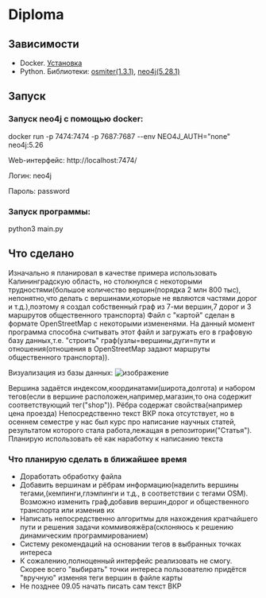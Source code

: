 # Diploma
## Зависимости
* Docker. [Установка](https://docs.google.com/presentation/d/1yGKtsHyUtIIPKTCl6uX8gAWbbg8GP3wHRRTO5XufZsM/edit?slide=id.g9a43d8b6c4_0_31#slide=id.g9a43d8b6c4_0_31)
* Python. Библиотеки: [osmiter(1.3.1)](https://pypi.org/project/osmiter/), [neo4j(5.28.1) ](https://pypi.org/project/neo4j/)
## Запуск
### Запуск neo4j с помощью docker: 
docker run -p 7474:7474 -p 7687:7687 --env NEO4J_AUTH="none" neo4j:5.26
<p>Web-интерфейс: http://localhost:7474/
<p>Логин: neo4j </p>
<p>Пароль: password</p>
  
### Запуск программы:
python3 main.py
## Что сделано
Изначально я планировал в качестве примера использовать Калининградскую область, но столкнулся с некоторыми трудностями(большое количество вершин(порядка 2 млн 800 тыс), непонятно,что делать с вершинами,которые не являются частями дорог и т.д.),поэтому я создал собственный граф из 7-ми вершин,7 дорог и 3 маршрутов общественного транспорта)
Файл с "картой" сделан в формате OpenStreetMap с некоторыми измененями. На данный момент программа способна считывать этот файл и загружать его в графовую базу данных,т.е. "строить" граф(узлы=вершины,дуги=пути и отношения(отношения в OpenStreetMap задают маршруты общественного транспорта)).

Визуализация из базы данных: ![изображение](https://github.com/user-attachments/assets/0464ca16-1a31-44f2-a06f-9d953e0d80b9)



Вершина задаётся индексом,координатами(широта,долгота) и набором тегов(если в вершине расположен,например,магазин,то она содержит соответствующий тег("shop")). Рёбра содержат свойства(например цена проезда)
Непосредственно текст ВКР пока отсутствует, но в осеннем семестре у нас был курс про написание научных статей, результатом которого стала работа,лежащая в репозитории("Статья"). Планирую использовать её как наработку к написанию текста
### Что планирую сделать в ближайшее время
* Доработать обработку файла
* Добавить вершинам и рёбрам информацию(наделить вершины тегами,(кемпинги,глэмпинги и т.д., в соответствии с тегами OSM). Возможно изменить граф,добавив вершин,дорог и общественного транспорта или изменив их
* Написать непосредственно алгоритмы для нахождения кратчайшего пути и решения задачи коммивояжёра(склоняюсь к решению динамическим программированием)
* Систему рекомендаций на основании тегов в выбранных точках интереса
* К сожалению,полноценный интерфейс реализовать не смогу. Скорее всего "выбирать" точки интереса пользователю придётся "вручную" изменяя теги вершин в файле карты
* Не позднее 09.05 начать писать сам текст ВКР
